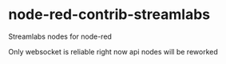 # node-red-contrib-streamlabs

Streamlabs nodes for node-red

Only websocket is reliable right now
api nodes will be reworked
